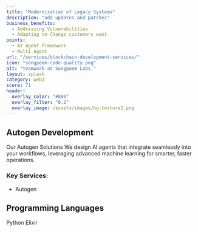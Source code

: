 ```yaml
---
title: "Modernization of Legacy Systems"
description: "add updates and patches"
business_benefits:
  - Addressing Vulnerabilities
  - Adapting to Change customers want
points:
  - AI Agent framework
  - Multi Agent
url: "/services/blockchain-development-services/"
icon: "songpoem-code-quality.png"
alt: "teamwork at Songpoem Labs."
layout: splash
category: web3
score: 71
header:
  overlay_color: "#000"
  overlay_filter: "0.2"
  overlay_image: /assets/images/bg-texture2.png
---
```

## Autogen Development

Our Autogen Solutions
We design AI agents that integrate seamlessly into your workflows, leveraging advanced machine learning for smarter, faster operations.

### Key Services:
- Autogen

## Programming Languages
Python
Elixir